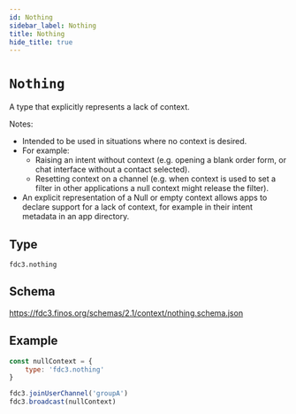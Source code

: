 ```yaml
---
id: Nothing
sidebar_label: Nothing
title: Nothing
hide_title: true
---
```

# `Nothing`

A type that explicitly represents a lack of context.

Notes:

- Intended to be used in situations where no context is desired.
- For example:
  - Raising an intent without context (e.g. opening a blank order form, or chat
    interface without a contact selected).
  - Resetting context on a channel (e.g. when context is used to set a filter in
    other applications a null context might release the filter).
- An explicit representation of a Null or empty context allows apps to declare support for
  a lack of context, for example in their intent metadata in an app directory.

## Type

`fdc3.nothing`

## Schema

<https://fdc3.finos.org/schemas/2.1/context/nothing.schema.json>

## Example

```js
const nullContext = {
    type: 'fdc3.nothing'
}

fdc3.joinUserChannel('groupA')
fdc3.broadcast(nullContext)
```
